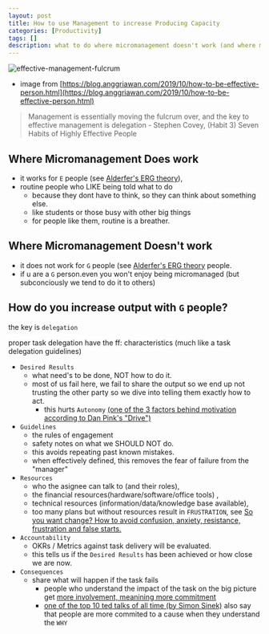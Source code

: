 ```yaml
---
layout: post
title: How to use Management to increase Producing Capacity
categories: [Productivity]
tags: []
description: what to do where micromanagement doesn't work (and where micromanagement does work) From Habit3: Putting first things first, Seven Habits of Highly Effective People by Stephen Covey
---
```


![effective-management-fulcrum](https://1.bp.blogspot.com/-KdbV74qE7k4/XZ6GIFTiJMI/AAAAAAAApvU/9k14-qC2KLsTQ7ed4-dExGG2ZRapLMh9gCNcBGAsYHQ/s400/management%2Bis%2Bessentially%2Bmoving%2Bthe%2Bfulcrum%2Bover.png)
* image from [https://blog.anggriawan.com/2019/10/how-to-be-effective-person.html](https://blog.anggriawan.com/2019/10/how-to-be-effective-person.html)
> Management is essentially moving the fulcrum over, and the key to effective management is delegation - Stephen Covey, (Habit 3) Seven Habits of Highly Effective People

## Where Micromanagement Does work
* it works for `E` people (see [Alderfer's ERG theory](https://en.wikipedia.org/wiki/ERG_theory)), 
* routine people who LIKE being told what to do
  * because they dont have to think, so they can think about something else.
  * like students or those busy with other big things
  * for people like them, routine is a breather.

## Where Micromanagement Doesn't work
* it does not work for `G` people (see [Alderfer's ERG theory](https://en.wikipedia.org/wiki/ERG_theory) people.
* if u are a `G` person.even you won't enjoy being micromanaged (but subconciously we tend to do it to others)

## How do you increase output with `G` people?
the key is `delegation`

proper task delegation have the ff: characteristics (much like a task delegation guidelines)
* `Desired Results` 
  * what need's to be done, NOT how to do it. 
  * most of us fail here, we fail to share the output so we end up not trusting the other party so we dive into telling them exactly how to act. 
    * this hurts `Autonomy` [(one of the 3 factors behind motivation according to Dan Pink's "Drive")](https://en.wikipedia.org/wiki/Drive:_The_Surprising_Truth_About_What_Motivates_Us)
* `Guidelines` 
  * the rules of engagement
  * safety notes on what we SHOULD NOT do. 
  * this avoids repeating past known mistakes.
  * when effectively defined, this removes the fear of failure from the "manager"
* `Resources`
  * who the asignee can talk to (and their roles), 
  * the financial resources(hardware/software/office tools) , 
  * technical resources (information/data/knowledge base available), 
  * too many plans but without resources result in `FRUSTRATION`, see [So you want change? How to avoid confusion, anxiety, resistance, frustration and false starts.](https://www.linkedin.com/pulse/so-you-want-change-how-avoid-confusion-anxiety-false-starts-watling/)
* `Accountability` 
  * OKRs / Metrics against task delivery will be evaluated.
  * this tells us if the `Desired Results` has been achieved or how close we are now.
* `Consequences`
  * share what will happen if the task fails
    * people who understand the impact of the task on the big picture get [more involvement, meanining more commitment](https://lamountaincoaching.com/commitment/involvement-commitment/) 
    * [one of the top 10 ted talks of all time (by Simon Sinek)](https://www.youtube.com/watch?v=u4ZoJKF_VuA) also say that people are more commited to a cause when they understand the `WHY`
    
